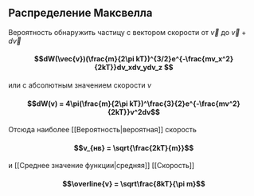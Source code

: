 ## Распределение Максвелла
Вероятность обнаружить частицу с вектором скорости от $\vec{v}$ до $\vec{v} + d\vec{v}$ 
#### $$dW(\vec{v})(\frac{m}{2\pi kT})^{3/2}e^{-\frac{mv_x^2}{2kT}}dv_xdv_ydv_z $$
или с абсолютным значением скорости $v$
#### $$dW(v) = 4\pi(\frac{m}{2\pi kT})^\frac{3}{2}e^{-\frac{mv^2}{2kT}}v^2dv$$
Отсюда наиболее [[Вероятность|вероятная]] скорость 
#### $$v_{нв} = \sqrt{\frac{2kT}{m}}$$
и [[Среднее значение функции|средняя]] [[Скорость]]
#### $$\overline{v} = \sqrt\frac{8kT}{\pi m}$$